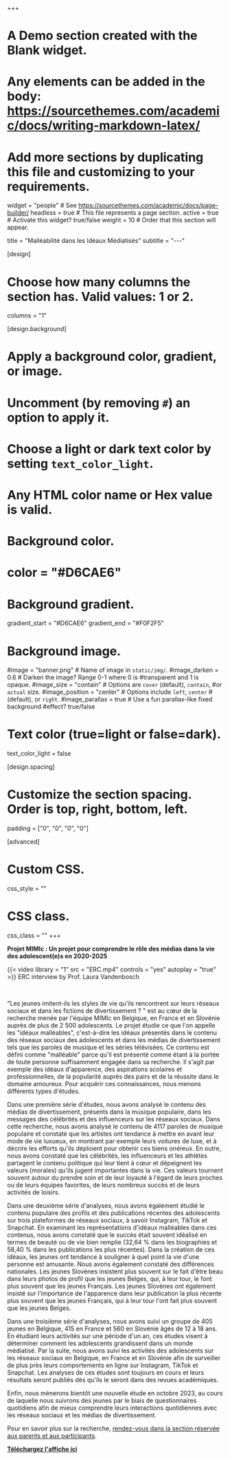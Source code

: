+++
# A Demo section created with the Blank widget.
# Any elements can be added in the body: https://sourcethemes.com/academic/docs/writing-markdown-latex/
# Add more sections by duplicating this file and customizing to your requirements.

widget = "people"  # See https://sourcethemes.com/academic/docs/page-builder/
headless = true  # This file represents a page section.
active = true  # Activate this widget? true/false
weight = 10  # Order that this section will appear.

title = "Malléabilité dans les Idéaux Médiatisés"
subtitle = "---"

[design]
  # Choose how many columns the section has. Valid values: 1 or 2.
  columns = "1"

[design.background]
  # Apply a background color, gradient, or image.
  #   Uncomment (by removing `#`) an option to apply it.
  #   Choose a light or dark text color by setting `text_color_light`.
  #   Any HTML color name or Hex value is valid.

  # Background color.
  # color = "#D6CAE6"
  
  # Background gradient.
  gradient_start = "#D6CAE6"
  gradient_end = "#F0F2F5"
  
  # Background image.
  #image = "banner.png"  # Name of image in `static/img/`.
#image_darken = 0.6  # Darken the image? Range 0-1 where 0 is #transparent and 1 is opaque.
#image_size = "contain"  #  Options are `cover` (default), `contain`, #or `actual` size.
#image_position = "center"  # Options include `left`, `center` #(default), or `right`.
#image_parallax = true  # Use a fun parallax-like fixed background #effect? true/false

  # Text color (true=light or false=dark).
  text_color_light = false

[design.spacing]
  # Customize the section spacing. Order is top, right, bottom, left.
  padding = ["0", "0", "0", "0"]

[advanced]
 # Custom CSS. 
 css_style = ""
 
 # CSS class.
 css_class = ""
+++

**Projet MIMIc : Un projet pour comprendre le rôle des médias dans la vie des adolescent(e)s en 2020-2025**

{{< video library = "1" src = "ERC.mp4" controls = "yes" autoplay = "true" >}}
ERC interview by Prof. Laura Vandenbosch

<br>

"Les jeunes imitent-ils les styles de vie qu'ils rencontrent sur leurs réseaux sociaux et dans les fictions de divertissement ? "  est au cœur de la recherche menée par l'équipe MIMIc en Belgique, en France et en Slovénie auprès de plus de 2 500 adolescents. Le projet étudie ce que l'on appelle les "idéaux malléables", c'est-à-dire les idéaux présentés dans le contenu des réseaux sociaux des adolescents et dans les médias de divertissement tels que les paroles de musique et les séries télévisées. Ce contenu est défini comme "malléable" parce qu'il est présenté comme étant à la portée de toute personne suffisamment engagée dans sa recherche. Il s'agit par exemple des idéaux d'apparence, des aspirations scolaires et professionnelles, de la popularité auprès des pairs et de la réussite dans le domaine amoureux. Pour acquérir ces connaissances, nous menons différents types d'études.
 
Dans une première série d'études, nous avons analysé le contenu des médias de divertissement, présents dans la musique populaire, dans les messages des célébrités et des influenceurs sur les réseaux sociaux. Dans cette recherche, nous avons analysé le contenu de 4117 paroles de musique populaire et constaté que les artistes ont tendance à mettre en avant leur mode de vie luxueux, en montrant par exemple leurs voitures de luxe, et à décrire les efforts qu'ils déploient pour obtenir ces biens onéreux. En outre, nous avons constaté que les célébrités, les influenceurs et les athlètes partagent le contenu politique qui leur tient à cœur et dépeignent les valeurs (morales) qu'ils jugent importantes dans la vie. Ces valeurs tournent souvent autour du prendre soin et de leur loyauté à l'égard de leurs proches ou de leurs équipes favorites, de leurs nombreux succès et de leurs activités de loisirs.
 
Dans une deuxième série d'analyses, nous avons également étudié le contenu populaire des profils et des publications récentes des adolescents sur trois plateformes de réseaux sociaux, à savoir Instagram, TikTok et Snapchat. En examinant les représentations d'idéaux malléables dans ces contenus, nous avons constaté que le succès était souvent idéalisé en termes de beauté ou de vie bien remplie (32,64 % dans les biographies et 58,40 % dans les publications les plus récentes). Dans la création de ces idéaux, les jeunes ont tendance à souligner à quel point la vie d'une personne est amusante. Nous avons également constaté des différences nationales. Les jeunes Slovènes insistent plus souvent sur le fait d'être beau dans leurs photos de profil que les jeunes Belges, qui, à leur tour, le font plus souvent que les jeunes Français. Les jeunes Slovènes ont également insisté sur l'importance de l'apparence dans leur publication la plus récente plus souvent que les jeunes Français, qui à leur tour l'ont fait plus souvent que les jeunes Belges.
 
Dans une troisième série d'analyses, nous avons suivi un groupe de 405 jeunes en Belgique, 415 en France et 560 en Slovénie âgés de 12 à 18 ans. En étudiant leurs activités sur une période d'un an, ces études visent à déterminer comment les adolescents grandissent dans un monde médiatisé. Par la suite, nous avons suivi les activités des adolescents sur les réseaux sociaux en Belgique, en France et en Slovénie afin de surveiller de plus près leurs comportements en ligne sur Instagram, TikTok et Snapchat. Les analyses de ces études sont toujours en cours et leurs résultats seront publiés dès qu'ils le seront dans des revues académiques.
 
Enfin, nous mènerons bientôt une nouvelle étude en octobre 2023, au cours de laquelle nous suivrons des jeunes par le biais de questionnaires quotidiens afin de mieux comprendre leurs interactions quotidiennes avec les réseaux sociaux et les médias de divertissement.

Pour en savoir plus sur la recherche, [rendez-vous dans la section réservée aux parents et aux participants](https://www.projectmimic.eu/fr/adolescents/).

<a href="/img/poster_FR.pdf" tabindex="-1"><strong>Téléchargez l'affiche ici</strong></a>